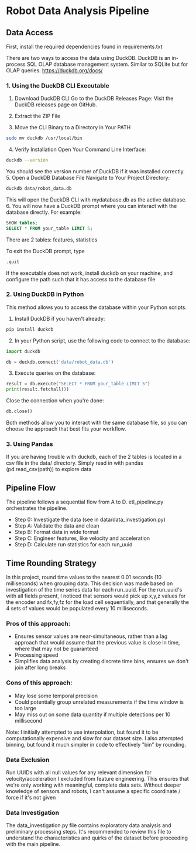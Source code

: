 # Robot Data Analysis Pipeline

## Data Access

First, install the required dependencies found in requirements.txt

There are two ways to access the data using DuckDB. DuckDB is an in-process SQL OLAP database management system. Similar to SQLite but for OLAP queries.
https://duckdb.org/docs/ 


### 1. Using the DuckDB CLI Executable
1. Download DuckDB CLI
Go to the DuckDB Releases Page:
Visit the DuckDB releases page on GitHub.

2. Extract the ZIP File
3. Move the CLI Binary to a Directory in Your PATH
```bash
sudo mv duckdb /usr/local/bin
```
4. Verify Installation
Open Your Command Line Interface:
```bash
duckdb --version
```
You should see the version number of DuckDB if it was installed correctly.
5. Open a DuckDB Database File
Navigate to Your Project Directory:
```bash
duckdb data/robot_data.db
```
This will open the DuckDB CLI with mydatabase.db as the active database.
6. You will now have a DuckDB prompt where you can interact with the database directly. For example:
```sql
SHOW tables;
SELECT * FROM your_table LIMIT 5;
```
There are 2 tables: features, statistics

To exit the DuckDB prompt, type 
```bash
.quit
```
If the executable does not work, install duckdb on your machine, and configure the path such that it has access to the database file

### 2. Using DuckDB in Python
This method allows you to access the database within your Python scripts.

1. Install DuckDB if you haven't already:
```bash
pip install duckdb
```
2. In your Python script, use the following code to connect to the database:
```python
import duckdb

db = duckdb.connect('data/robot_data.db')
```
3. Execute queries on the database:
```python
result = db.execute("SELECT * FROM your_table LIMIT 5")
print(result.fetchall())
```
Close the connection when you're done:
```python
db.close()
```

Both methods allow you to interact with the same database file, so you can choose the approach that best fits your workflow.

### 3. Using Pandas
If you are having trouble with duckdb, each of the 2 tables is located in a csv file in the data/ directory. Simply read in with pandas (pd.read_csv(path)) to explore data

## Pipeline Flow
The pipeline follows a sequential flow from A to D. etl_pipeline.py orchestrates the pipeline.

- Step 0: Investigate the data (see in data/data_investigation.py)
- Step A: Validate the data and clean
- Step B: Format data in wide format
- Step C: Engineer features, like velocity and acceleration
- Step D: Calculate run statistics for each run_uuid

## Time Rounding Strategy
In this project, round time values to the nearest 0.01 seconds (10 milliseconds) when grouping data. This decision was made based on investigation of the time series data for each run_uuid. For the run_uuid's with all fields present, I noticed that sensors would pick up x,y,z values for the encoder and fx,fy,fz for the load cell sequentially, and that generally the 4 sets of values would be populated every 10 milliseconds.

### Pros of this approach:
- Ensures sensor values are near-simultaneous, rather than a lag approach that would assume that the previous value is close in time, where that may not be guaranteed
- Processing speed
- Simplifies data analysis by creating discrete time bins, ensures we don't join after long breaks

### Cons of this approach:
- May lose some temporal precision
- Could potentially group unrelated measurements if the time window is too large
- May miss out on some data quantity if multiple detections per 10 millisecond

Note: I initially attempted to use interpolation, but found it to be computationally expensive and slow for our dataset size. I also attempted binning, but found it much simpler in code to effectively "bin" by rounding.

### Data Exclusion
Run UUIDs with all null values for any relevant dimension for velocity/acceleration I excluded from feature engineering. This ensures that we're only working with meaningful, complete data sets. Without deeper knowledge of sensors and robots, I can't assume a specific coordinate / force if it's not given

### Data Investigation
The data_investigation.py file contains exploratory data analysis and preliminary processing steps. It's recommended to review this file to understand the characteristics and quirks of the dataset before proceeding with the main pipeline.
